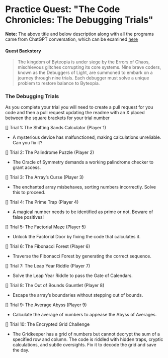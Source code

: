 # Practice Quest: "The Code Chronicles: The Debugging Trials"

**Note:** The above title and below description along with all the programs came from ChatGPT conversation, which can be examined [here](https://chatgpt.com/share/673737b6-a688-8006-8d35-7537cd40607d) 

#### Quest Backstory
> The kingdom of Byteopia is under siege by the Errors of Chaos, mischievous glitches corrupting its core systems. Nine brave coders, known as the Debuggers of Light, are summoned to embark on a journey through nine trials. Each debugger must solve a unique problem to restore balance to Byteopia.

### The Debugging Trials
As you complete your trial you will need to create a pull request for you code and then a pull request updating the readme with an X placed between the square brackets for your trial number

[] Trial 1: The Shifting Sands Calculator (Player 1)
- A mysterious device has malfunctioned, making calculations unreliable. Can you fix it?

[] Trial 2: The Palindrome Puzzle (Player 2)
- The Oracle of Symmetry demands a working palindrome checker to grant access.

[] Trial 3: The Array’s Curse (Player 3)
- The enchanted array misbehaves, sorting numbers incorrectly. Solve this to proceed.

[] Trial 4: The Prime Trap (Player 4)
- A magical number needs to be identified as prime or not. Beware of false positives!

[] Trial 5: The Factorial Maze (Player 5)
- Unlock the Factorial Door by fixing the code that calculates it.

[] Trial 6: The Fibonacci Forest (Player 6)
- Traverse the Fibonacci Forest by generating the correct sequence.

[] Trial 7: The Leap Year Riddle (Player 7)
- Solve the Leap Year Riddle to pass the Gate of Calendars.

[] Trial 8: The Out of Bounds Gauntlet (Player 8)
- Escape the array’s boundaries without stepping out of bounds.

[] Trial 9: The Average Abyss (Player 9)
- Calculate the average of numbers to appease the Abyss of Averages.

[] Trial 10: The Encrypted Grid Challenge
- The Gridkeeper has a grid of numbers but cannot decrypt the sum of a specified row and column. The code is riddled with hidden traps, cryptic calculations, and subtle oversights. Fix it to decode the grid and save the day.